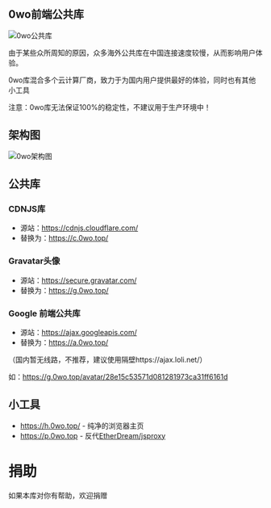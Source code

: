 ## 0wo前端公共库
![0wo公共库](https://0wo.top/image/0wo公共库.jpg)

由于某些众所周知的原因，众多海外公共库在中国连接速度较慢，从而影响用户体验。

0wo库混合多个云计算厂商，致力于为国内用户提供最好的体验，同时也有其他小工具

注意：0wo库无法保证100%的稳定性，不建议用于生产环境中！

## 架构图
![0wo架构图](https://0wo.top/image/0wo架构图.png)

## 公共库

### CDNJS库
- 源站：https://cdnjs.cloudflare.com/
- 替换为：https://c.0wo.top/

### Gravatar头像
- 源站：https://secure.gravatar.com/
- 替换为：https://g.0wo.top/

### Google 前端公共库
- 源站：https://ajax.googleapis.com/
- 替换为：https://a.0wo.top/

（国内暂无线路，不推荐，建议使用隔壁https://ajax.loli.net/）


如：https://g.0wo.top/avatar/28e15c53571d081281973ca31ff6161d

## 小工具

- https://h.0wo.top/ - 纯净的浏览器主页
- https://p.0wo.top  - 反代[EtherDream/jsproxy](https://github.com/EtherDream/jsproxy)

# 捐助

如果本库对你有帮助，欢迎捐赠
